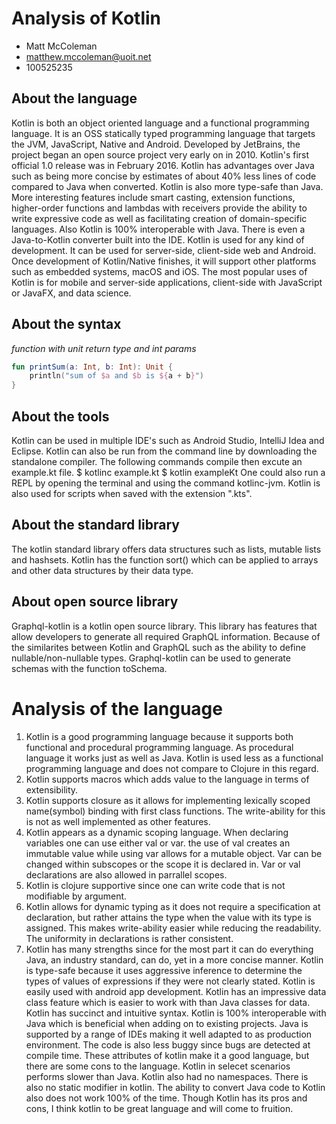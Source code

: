 # Analysis of Kotlin

- Matt McColeman
- matthew.mccoleman@uoit.net
- 100525235

## About the language

Kotlin is both an object oriented language and a functional 
programming language. It is an OSS statically typed programming 
language that targets the JVM, JavaScript, Native and Android. 
Developed by JetBrains, the project began an open source project 
very early on in 2010. Kotlin's first official 1.0 release was in 
February 2016. Kotlin has advantages over Java such as being more 
concise by estimates of about 40% less lines of code compared to 
Java when converted. Kotlin is also more type-safe than Java. More 
interesting features include smart casting, extension functions, 
higher-order functions and lambdas with receivers provide the 
ability to write expressive code as well as facilitating creation 
of domain-specific languages. Also Kotlin is 100% interoperable 
with Java. There is even a Java-to-Kotlin converter built into the 
IDE. Kotlin is used for any kind of development. It can be used 
for server-side, client-side web and Android. Once development of 
Kotlin/Native finishes, it will support other platforms such as 
embedded systems, macOS and iOS. The most popular uses of Kotlin 
is for mobile and server-side applications, client-side with 
JavaScript or JavaFX, and data science.

## About the syntax

*function with unit return type and int params*

```Kotlin
fun printSum(a: Int, b: Int): Unit {
    println("sum of $a and $b is ${a + b}")
}
```

## About the tools

Kotlin can be used in multiple IDE's such as Android Studio, 
IntelliJ Idea and Eclipse. Kotlin can also be run from the command 
line by downloading the standalone compiler. The following 
commands compile then excute an example.kt file. 
$ kotlinc example.kt
$ kotlin exampleKt
One could also run a REPL by opening the terminal and using the 
command kotlinc-jvm. Kotlin is also used for scripts when saved 
with the extension ".kts". 

## About the standard library

The kotlin standard library offers data structures such as lists, 
mutable lists and hashsets. Kotlin has the function sort() which 
can be applied to arrays and other data structures by their data 
type. 

## About open source library

Graphql-kotlin is a kotlin open source library. This library has 
features that allow developers to generate all required GraphQL 
information. Because of the similarites between Kotlin and
GraphQL such as the ability to define nullable/non-nullable types.
Graphql-kotlin can be used to generate schemas with the function
toSchema.

# Analysis of the language

1. Kotlin is a good programming language because it supports both
functional and procedural programming language. As procedural
language it works just as well as Java. Kotlin is used less as a
functional programming language and does not compare to Clojure in 
this regard.
2. Kotlin supports macros which adds value to the language in 
terms of extensibility.
3. Kotlin supports closure as it allows for implementing lexically 
scoped name(symbol) binding with first class functions. The 
write-ability for this is not as well implemented as other 
features.
4. Kotlin appears as a dynamic scoping language. When declaring
variables one can use either val or var. the use of val creates
an immutable value while using var allows for a mutable object.
Var can be changed within subscopes or the scope it is declared in.
Var or val declarations are also allowed in parrallel scopes.
5. Kotlin is clojure supportive since one can write code that is
not modifiable by argument. 
6. Kotlin allows for dynamic typing as it does not require a
specification at declaration, but rather attains the type when the 
value with its type is assigned. This makes write-ability easier 
while reducing the readability. The uniformity in declarations is
rather consistent.
7. Kotlin has many strengths since for the most part it can do
everything Java, an industry standard, can do, yet in a more
concise manner. Kotlin is type-safe because it uses aggressive
inference to determine the types of values of expressions if
they were not clearly stated. Kotlin is easily used with android
app development. Kotlin has an impressive data class feature which
is easier to work with than Java classes for data. Kotlin has
succinct and intuitive syntax. Kotlin is 100% interoperable with 
Java which is beneficial when adding on to existing projects.
Java is supported by a range of IDEs making it well adapted to
as production environment. The code is also less buggy since bugs
are detected at compile time. These attributes of kotlin make it a 
good language, but there are some cons to the language. Kotlin in
selecet scenarios performs slower than Java. Kotlin also had no
namespaces. There is also no static modifier in kotlin. The 
ability to convert Java code to Kotlin also does not work 100% of
the time.
	Though Kotlin has its pros and cons, I think kotlin to be great
language and will come to fruition.
